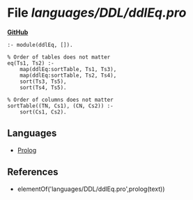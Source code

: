 # File _languages/DDL/ddlEq.pro_
**[GitHub](https://github.com/softlang/yas/blob/master/languages/DDL/ddlEq.pro)**
```
:- module(ddlEq, []).

% Order of tables does not matter
eq(Ts1, Ts2) :-
    map(ddlEq:sortTable, Ts1, Ts3),
    map(ddlEq:sortTable, Ts2, Ts4),
    sort(Ts3, Ts5),
    sort(Ts4, Ts5).

% Order of columns does not matter
sortTable((TN, Cs1), (CN, Cs2)) :-
    sort(Cs1, Cs2).
```

## Languages
* [Prolog](../languages/Prolog.md)

## References
* elementOf('languages/DDL/ddlEq.pro',prolog(text))
